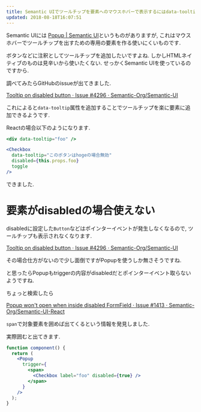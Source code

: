 ```yaml
---
title: Semantic UIでツールチップを要素へのマウスホバーで表示するにはdata-tooltip属性を使う
updated: 2018-08-18T16:07:51
---
```


Semantic UIには
[Popup | Semantic UI](https://semantic-ui.com/modules/popup.html)というものがありますが,
これはマウスホバーでツールチップを出すための専用の要素を作る使いにくいものです.

ボタンなどに注釈としてツールチップを追加したいですよね.
しかしHTMLネイティブのものは見辛いから使いたくない.
せっかくSemantic UIを使っているのですから.

調べてみたらGitHubのissueが出てきました.

[Tooltip on disabled button · Issue #4296 · Semantic-Org/Semantic-UI](https://github.com/Semantic-Org/Semantic-UI/issues/4296)

これによると`data-tooltip`属性を追加することでツールチップを楽に要素に追加できるようです.

Reactの場合以下のようになります.

~~~jsx
<div data-tooltip="foo" />
~~~

~~~jsx
<Checkbox
  data-tooltip="このボタンはhogeの場合無効"
  disabled={this.props.foo}
  toggle
/>
~~~

できました.

# 要素がdisabledの場合使えない

disabledに設定した`Button`などはポインターイベントが発生しなくなるので,
ツールチップも表示されなくなります.

[Tooltip on disabled button · Issue #4296 · Semantic-Org/Semantic-UI](https://github.com/Semantic-Org/Semantic-UI/issues/4296)

その場合仕方がないので少し面倒ですがPopupを使うしか無さそうですね.

と思ったらPopupもtriggerの内容がdisabledだとポインターイベント取らないようですね.

ちょっと検索したら

[Popup won't open when inside disabled FormField · Issue #1413 · Semantic-Org/Semantic-UI-React](https://github.com/Semantic-Org/Semantic-UI-React/issues/1413)

`span`で対象要素を囲めば出てくるという情報を発見しました.

実際囲むと出てきます.

~~~jsx
function component() {
  return (
    <Popup
      trigger={
        <span>
          <Checkbox label="foo" disabled={true} />
        </span>
      }
    />
  );
}
~~~
